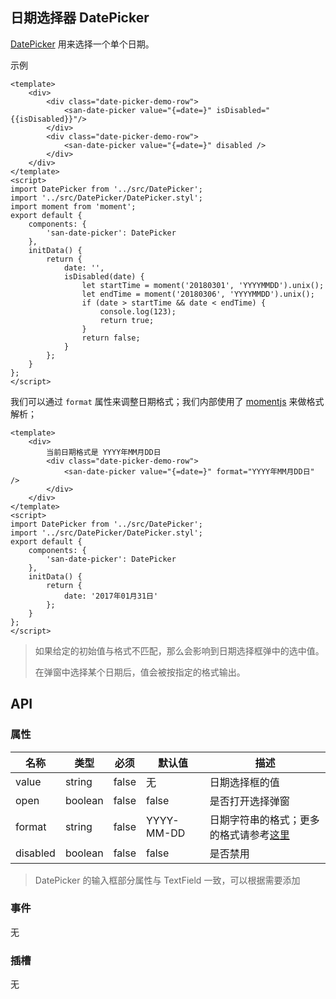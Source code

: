 ## 日期选择器 DatePicker

[DatePicker](https://material.google.com/components/pickers.html#pickers-date-pickers) 用来选择一个单个日期。

示例

```san 简单示例
<template>
    <div>
        <div class="date-picker-demo-row">
            <san-date-picker value="{=date=}" isDisabled="{{isDisabled}}"/>
        </div>
        <div class="date-picker-demo-row">
            <san-date-picker value="{=date=}" disabled />
        </div>
    </div>
</template>
<script>
import DatePicker from '../src/DatePicker';
import '../src/DatePicker/DatePicker.styl';
import moment from 'moment';
export default {
    components: {
        'san-date-picker': DatePicker
    },
    initData() {
        return {
            date: '',
            isDisabled(date) {
                let startTime = moment('20180301', 'YYYYMMDD').unix();
                let endTime = moment('20180306', 'YYYYMMDD').unix();
                if (date > startTime && date < endTime) {
                    console.log(123);
                    return true;
                }
                return false;
            }
        };
    }
};
</script>
```

我们可以通过 `format` 属性来调整日期格式；我们内部使用了 [momentjs](http://momentjs.cn) 来做格式解析；

```san 自定义日期格式
<template>
    <div>
        当前日期格式是 YYYY年MM月DD日
        <div class="date-picker-demo-row">
            <san-date-picker value="{=date=}" format="YYYY年MM月DD日" />
        </div>
    </div>
</template>
<script>
import DatePicker from '../src/DatePicker';
import '../src/DatePicker/DatePicker.styl';
export default {
    components: {
        'san-date-picker': DatePicker
    },
    initData() {
        return {
            date: '2017年01月31日'
        };
    }
};
</script>
```

> 如果给定的初始值与格式不匹配，那么会影响到日期选择框弹中的选中值。
>
> 在弹窗中选择某个日期后，值会被按指定的格式输出。

## API

### 属性

| 名称 | 类型 | 必须 | 默认值 | 描述 |
| --- | --- | --- | --- | --- |
| value | string | false | 无 | 日期选择框的值 |
| open | boolean | false | false | 是否打开选择弹窗 |
| format | string | false | YYYY-MM-DD | 日期字符串的格式；更多的格式请参考[这里](http://momentjs.cn/docs/#/displaying/format/) |
| disabled | boolean | false | false | 是否禁用 |

> DatePicker 的输入框部分属性与 TextField 一致，可以根据需要添加

### 事件

无

### 插槽

无
